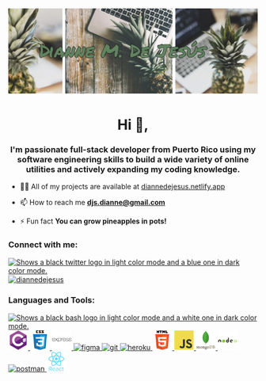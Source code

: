 
# <img src="banner.png" alt="name with pineaple pc background collage">
<h1 align="center">Hi 👋,</h1>
<h3 align="center">I'm passionate full-stack developer from Puerto Rico using my software engineering skills to build a wide variety of online utilities and actively expanding my coding knowledge.</h3>

- 👨‍💻 All of my projects are available at [diannedejesus.netlify.app](diannedejesus.netlify.app)

- 📫 How to reach me **djs.dianne@gmail.com**

- ⚡ Fun fact **You can grow pineapples in pots!**

<h3 align="left">Connect with me:</h3>
<p align="left">
<a href="https://twitter.com/dianne_djs" target="blank">
  <picture>
    <source media="(prefers-color-scheme: dark)" srcset="Twitter-Logo.png">
    <source media="(prefers-color-scheme: light)" srcset="https://cdn.jsdelivr.net/npm/simple-icons@3.0.1/icons/twitter.svg">
    <img align="center" alt="Shows a black twitter logo in light color mode and a blue one in dark color mode." src="https://cdn.jsdelivr.net/npm/simple-icons@3.0.1/icons/twitter.svg" alt="dianne_djs" height="30" width="40" />
  </picture>
</a>
<a href="https://linkedin.com/in/diannedejesus" target="blank"><img align="center" src="https://cdn.jsdelivr.net/npm/simple-icons@3.0.1/icons/linkedin.svg" alt="diannedejesus" height="30" width="40" /></a>
</p>

<h3 align="left">Languages and Tools:</h3>
<p align="left">
  <a href="https://www.gnu.org/software/bash/" target="_blank">
    <picture>
      <source media="(prefers-color-scheme: dark)" srcset="https://www.vectorlogo.zone/logos/gnu_bash/gnu_bash-official.svg">
      <source media="(prefers-color-scheme: light)" srcset="https://www.vectorlogo.zone/logos/gnu_bash/gnu_bash-icon.svg">
      <img alt="Shows a black bash logo in light color mode and a white one in dark color mode." src="https://www.vectorlogo.zone/logos/gnu_bash/gnu_bash-icon.svg" width="40" height="40"/>
    </picture>
  </a> 
  <a href="https://www.w3schools.com/cs/" target="_blank"> 
    <img src="https://raw.githubusercontent.com/devicons/devicon/master/icons/csharp/csharp-original.svg" alt="csharp" width="40" height="40"/> 
  </a> 
  <a href="https://www.w3schools.com/css/" target="_blank"> 
    <img src="https://raw.githubusercontent.com/devicons/devicon/master/icons/css3/css3-original-wordmark.svg" alt="css3" width="40" height="40"/> 
  </a> 
  <a href="https://expressjs.com" target="_blank"> 
    <img src="https://raw.githubusercontent.com/devicons/devicon/master/icons/express/express-original-wordmark.svg" alt="express" width="40" height="40"/> 
  </a> 
  <a href="https://www.figma.com/" target="_blank"> 
    <img src="https://www.vectorlogo.zone/logos/figma/figma-icon.svg" alt="figma" width="40" height="40"/> 
  </a> 
  <a href="https://git-scm.com/" target="_blank"> 
    <img src="https://www.vectorlogo.zone/logos/git-scm/git-scm-icon.svg" alt="git" width="40" height="40"/> 
  </a> 
  <a href="https://heroku.com" target="_blank"> 
    <img src="https://www.vectorlogo.zone/logos/heroku/heroku-icon.svg" alt="heroku" width="40" height="40"/> 
  </a> 
  <a href="https://www.w3.org/html/" target="_blank"> 
    <img src="https://raw.githubusercontent.com/devicons/devicon/master/icons/html5/html5-original-wordmark.svg" alt="html5" width="40" height="40"/> 
  </a> 
  <a href="https://developer.mozilla.org/en-US/docs/Web/JavaScript" target="_blank"> 
    <img src="https://raw.githubusercontent.com/devicons/devicon/master/icons/javascript/javascript-original.svg" alt="javascript" width="40" height="40"/> 
  </a> 
  <a href="https://www.mongodb.com/" target="_blank"> 
    <img src="https://raw.githubusercontent.com/devicons/devicon/master/icons/mongodb/mongodb-original-wordmark.svg" alt="mongodb" width="40" height="40"/> 
  </a> 
  <a href="https://nodejs.org" target="_blank"> 
    <img src="https://raw.githubusercontent.com/devicons/devicon/master/icons/nodejs/nodejs-original-wordmark.svg" alt="nodejs" width="40" height="40"/> 
  </a> 
  <a href="https://postman.com" target="_blank"> 
    <img src="https://www.vectorlogo.zone/logos/getpostman/getpostman-icon.svg" alt="postman" width="40" height="40"/> 
  </a> 
  <a href="https://reactjs.org/" target="_blank"> 
    <img src="https://raw.githubusercontent.com/devicons/devicon/master/icons/react/react-original-wordmark.svg" alt="react" width="40" height="40"/> 
  </a> 
</p>
